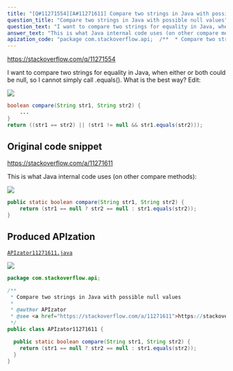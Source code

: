 ```yaml
---
title: "[Q#11271554][A#11271611] Compare two strings in Java with possible null values"
question_title: "Compare two strings in Java with possible null values"
question_text: "I want to compare two strings for equality in Java, when either or both could be null, so I cannot simply call .equals(). What is the best way? Edit:"
answer_text: "This is what Java internal code uses (on other compare methods):"
apization_code: "package com.stackoverflow.api;  /**  * Compare two strings in Java with possible null values  *  * @author APIzator  * @see <a href=\"https://stackoverflow.com/a/11271611\">https://stackoverflow.com/a/11271611</a>  */ public class APIzator11271611 {    public static boolean compare(String str1, String str2) {     return (str1 == null ? str2 == null : str1.equals(str2));   } }"
---
```


https://stackoverflow.com/q/11271554

I want to compare two strings for equality in Java, when either or both could be null, so I cannot simply call .equals(). What is the best way?
Edit:


<div class="code-logo"><img src="/stackoverflow.png" /></div>

```java
boolean compare(String str1, String str2) {
    ...
}
return ((str1 == str2) || (str1 != null && str1.equals(str2)));
```


## Original code snippet

https://stackoverflow.com/a/11271611

This is what Java internal code uses (on other compare methods):

<div class="code-logo"><img src="/stackoverflow.png" /></div>

```java
public static boolean compare(String str1, String str2) {
    return (str1 == null ? str2 == null : str1.equals(str2));
}
```

## Produced APIzation

[`APIzator11271611.java`](https://github.com/blind-papers/apization-temp-data/raw/main/search/APIzator11271611.java)

<div class="code-logo"><img src="/apizator.png" /></div>

```java
package com.stackoverflow.api;

/**
 * Compare two strings in Java with possible null values
 *
 * @author APIzator
 * @see <a href="https://stackoverflow.com/a/11271611">https://stackoverflow.com/a/11271611</a>
 */
public class APIzator11271611 {

  public static boolean compare(String str1, String str2) {
    return (str1 == null ? str2 == null : str1.equals(str2));
  }
}

```